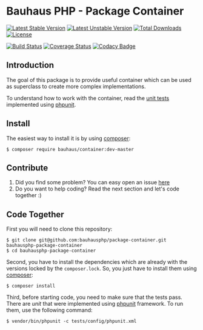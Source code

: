 # Bauhaus PHP - Package Container

[![Latest Stable Version](https://poser.pugx.org/bauhaus/container/v/stable?format=flat-square)](https://packagist.org/packages/bauhaus/container)
[![Latest Unstable Version](https://poser.pugx.org/bauhaus/container/v/unstable?format=flat-square)](https://packagist.org/packages/bauhaus/container)
[![Total Downloads](https://poser.pugx.org/bauhaus/container/downloads?format=flat-square)](https://packagist.org/packages/bauhaus/container)
[![License](https://poser.pugx.org/bauhaus/container/license?format=flat-square)](LICENSE)

[![Build Status](https://img.shields.io/travis/bauhausphp/package-container/master.svg?style=flat-square)](https://travis-ci.org/bauhausphp/package-container)
[![Coverage Status](https://img.shields.io/coveralls/bauhausphp/package-container/master.svg?style=flat-square)](https://coveralls.io/github/bauhausphp/package-container?branch=master)
[![Codacy Badge](https://img.shields.io/codacy/9e4bf1d8a6e649b1b48c5a2251d1c78e.svg?style=flat-square)](https://www.codacy.com/app/fefas/bauhausphp-package-container)

## Introduction

The goal of this package is to provide useful container which can be used as
superclass to create more complex implementations.

To understand how to work with the container, read the
[unit tests](https://github.com/bauhausphp/package-container/blob/master/tests/unit/ContainerTest.php)
implemented using [phpunit](https://phpunit.de/).

## Install

The easiest way to install it is by using [composer](https://getcomposer.org/):

```
$ composer require bauhaus/container:dev-master
```

## Contribute

1. Did you find some problem? You can easy open an issue
   [here](https://github.com/bauhausphp/package-container/issues/new)
2. Do you want to help coding? Read the next section and let's code together :)

## Code Together

First you will need to clone this repository:

```
$ git clone git@github.com:bauhausphp/package-container.git bauhausphp-package-container
$ cd bauhausphp-package-container
```

Second, you have to install the dependencies which are already with the
versions locked by the `composer.lock`. So, you just have to install them using
[composer](https://getcomposer.org/):

```
$ composer install
```

Third, before starting code, you need to make sure that the tests pass. There
are *unit* that were implemented using [phpunit](https://phpunit.de/) framework.
To run them, use the following command:

```
$ vendor/bin/phpunit -c tests/config/phpunit.xml
```

